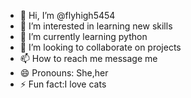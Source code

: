 - 👋 Hi, I’m @flyhigh5454
- 👀 I’m interested in learning new skills 
- 🌱 I’m currently learning python
- 💞️ I’m looking to collaborate on projects 
- 📫 How to reach me message me 
- 😄 Pronouns: She,her 
- ⚡ Fun fact:I love cats
  

<!---
flyhigh5454/flyhigh5454 is a ✨ special ✨ repository because its `README.md` (this file) appears on your GitHub profile.
You can click the Preview link to take a look at your changes.
--->
